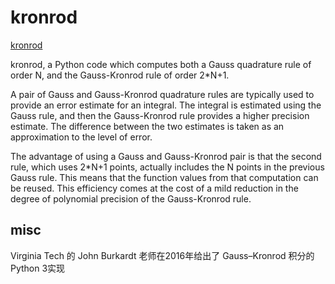 # kronrod

[kronrod](https://people.sc.fsu.edu/~jburkardt/py_src/kronrod/kronrod.html)


kronrod, a Python code which computes both a Gauss quadrature rule of order N, and the Gauss-Kronrod rule of order 2*N+1.

A pair of Gauss and Gauss-Kronrod quadrature rules are typically used to provide an error estimate for an integral. The integral is estimated using the Gauss rule, and then the Gauss-Kronrod rule provides a higher precision estimate. The difference between the two estimates is taken as an approximation to the level of error.

The advantage of using a Gauss and Gauss-Kronrod pair is that the second rule, which uses 2*N+1 points, actually includes the N points in the previous Gauss rule. This means that the function values from that computation can be reused. This efficiency comes at the cost of a mild reduction in the degree of polynomial precision of the Gauss-Kronrod rule.

## misc
Virginia Tech 的 John Burkardt 老师在2016年给出了 Gauss–Kronrod 积分的 Python 3实现